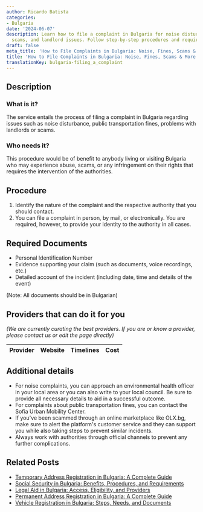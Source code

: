 ```yaml
---
author: Ricardo Batista
categories:
- Bulgaria
date: '2024-06-07'
description: Learn how to file a complaint in Bulgaria for noise disturbances, fines,
  scams, and landlord issues. Follow step-by-step procedures and required documents.
draft: false
meta_title: 'How to File Complaints in Bulgaria: Noise, Fines, Scams & More'
title: 'How to File Complaints in Bulgaria: Noise, Fines, Scams & More'
translationKey: bulgaria-filing_a_complaint
---
```


## Description
### What is it?
The service entails the process of filing a complaint in Bulgaria regarding issues such as noise disturbance, public transportation fines, problems with landlords or scams. 

### Who needs it?
This procedure would be of benefit to anybody living or visiting Bulgaria who may experience abuse, scams, or any infringement on their rights that requires the intervention of the authorities.

## Procedure

1. Identify the nature of the complaint and the respective authority that you should contact. 
2. You can file a complaint in person, by mail, or electronically. You are required, however, to provide your identity to the authority in all cases.
   
## Required Documents
- Personal Identification Number 
- Evidence supporting your claim (such as documents, voice recordings, etc.)
- Detailed account of the incident (including date, time and details of the event)
  
(Note: All documents should be in Bulgarian)

## Providers that can do it for you

_(We are currently curating the best providers. If you are or know a provider, please contact us or edit the page directly)_

| Provider        |     Website     |     Timelines    |       Cost      |
| :-------------: | :-------------: |  :-------------: | :-------------: |

## Additional details

- For noise complaints, you can approach an environmental health officer in your local area or you can also write to your local council. Be sure to provide all necessary details to aid in a successful outcome. 
- For complaints about public transportation fines, you can contact the Sofia Urban Mobility Center. 
- If you've been scammed through an online marketplace like OLX.bg, make sure to alert the platform's customer service and they can support you while also taking steps to prevent similar incidents. 
- Always work with authorities through official channels to prevent any further complications.
## Related Posts

- [Temporary Address Registration in Bulgaria: A Complete Guide](https://tramitit.com/guides/bulgaria/temporary_address_registration/)
- [Social Security in Bulgaria: Benefits, Procedures, and Requirements](https://tramitit.com/guides/bulgaria/application_for_social_security/)
- [Legal Aid in Bulgaria: Access, Eligibility, and Providers](https://tramitit.com/guides/bulgaria/application_for_legal_aid/)
- [Permanent Address Registration in Bulgaria: A Complete Guide](https://tramitit.com/guides/bulgaria/permanent_address_registration/)
- [Vehicle Registration in Bulgaria: Steps, Needs, and Documents](https://tramitit.com/guides/bulgaria/registration_of_a_new_vehicle/)